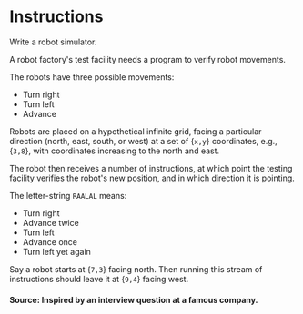 # Instructions

Write a robot simulator.

A robot factory's test facility needs a program to verify robot movements.

The robots have three possible movements:

- Turn right
- Turn left
- Advance

Robots are placed on a hypothetical infinite grid, facing a particular direction (north, east, south, or west) at a set of {`x,y`} coordinates, e.g., {`3,8`}, with coordinates increasing to the north and east.

The robot then receives a number of instructions, at which point the testing facility verifies the robot's new position, and in which direction it is pointing.

The letter-string `RAALAL` means:
- Turn right
- Advance twice
- Turn left
- Advance once
- Turn left yet again

Say a robot starts at {`7,3`} facing north. Then running this stream of instructions should leave it at {`9,4`} facing west.

#### Source: Inspired by an interview question at a famous company.